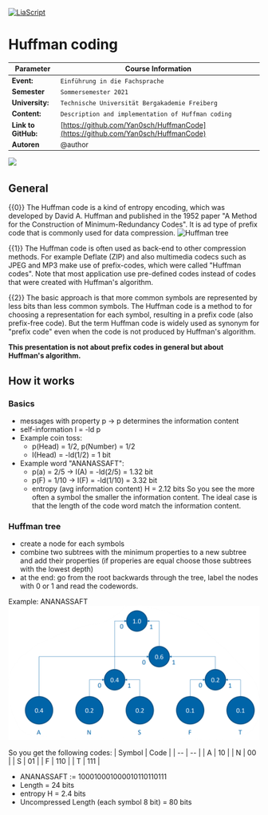 <!--
import: https://github.com/liascript/CodeRunner
-->

[![LiaScript](https://raw.githubusercontent.com/LiaScript/LiaScript/master/badges/course.svg)](https://liascript.github.io/course/?https://raw.githubusercontent.com/Yan0sch/HuffmanCode/master/HuffmanCode.md#1)

# Huffman coding
| Parameter                | Course Information |
| - | - |
| **Event:** | `Einführung in die Fachsprache` |
| **Semester** |  `Sommersemester 2021` |
| **University:** | `Technische Universität Bergakademie Freiberg` |
| **Content:**  | `Description and implementation of Huffman coding` |
| **Link to GitHub:** | [https://github.com/Yan0sch/HuffmanCode](https://github.com/Yan0sch/HuffmanCode) |
| **Autoren** | @author |

![](https://media.giphy.com/media/26tn33aiTi1jkl6H6/source.gif)

## General
{{0}}
The Huffman code is a kind of entropy encoding, which was developed by David A. Huffman and published in the 1952 paper "A Method for the Construction of Minimum-Redundancy Codes". It is ad type of prefix code that is commonly used for data compression.
![Huffman tree](https://upload.wikimedia.org/wikipedia/commons/thumb/8/82/Huffman_tree_2.svg/1920px-Huffman_tree_2.svg.png "Example of a Huffman tree")

{{1}}
The Huffman code is often used as back-end to other compression methods. For example Deflate (ZIP) and also multimedia codecs such as JPEG and MP3 make use of prefix-codes, which were called "Huffman codes". Note that most application use pre-defined codes instead of codes that were created with Huffman's algorithm.

{{2}}
The basic approach is that more common symbols are represented by less bits than less common symbols. The Huffman code is a method to for choosing a representation for each symbol, resulting in a prefix code (also prefix-free code). But the term Huffman code is widely used as synonym for "prefix code" even when the code is not produced by Huffman's algorithm.

**This presentation is not about prefix codes in general but about Huffman's algorithm.**

## How it works
### Basics

* messages with property p → p determines the information content
* self-information I = -ld p
* Example coin toss:
  * p(Head) = 1/2, p(Number) = 1/2
  * I(Head) = -ld(1/2) = 1 bit
* Example word "ANANASSAFT":
  * p(a) = 2/5 → I(A) = -ld(2/5) = 1.32 bit
  * p(F) = 1/10 → I(F) = -ld(1/10) = 3.32 bit
  * entropy (avg information content) H = 2.12 bits
So you see the more often a symbol the smaller the information content. The ideal case is that the length of the code word match the information content.


### Huffman tree

* create a node for each symbols
* combine two subtrees with the minimum properties to a new subtree and add their properties (if properies are equal choose those subtrees with the lowest depth)
* at the end: go from the root backwards through the tree, label the nodes with 0 or 1 and read the codewords.

Example: ANANASSAFT
![Example Tree](img/Example.png)

So you get the following codes:
| Symbol | Code |
| -- | -- |
| A | 10 |
| N | 00 |
| S | 01 |
| F | 110 |
| T | 111 |

* ANANASSAFT := 100010001000010110110111
* Length = 24 bits
* entropy H = 2.4 bits
* Uncompressed Length (each symbol 8 bit) = 80 bits
